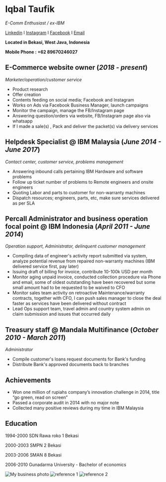 # Iqbal Taufik
_E-Comm Enthusiast / ex-IBM_

[Linkedin](https://www.linkedin.com/in/iqbal-taufik-75598641/) I [Instagram](https://www.instagram.com/iqbalok/?hl=en) I [Facebook](https://www.facebook.com/iqbaloktaufik) I [Email](mailto:iqbaltaufik88@gmail.com)

**Located in Bekasi, West Java, Indonesia**

**Mobile Phone : +62 89670246027**

## E-Commerce website owner (_2018 - present_)
_Marketer/operation/customer service_
- Product research
- Offer creation
- Contents feeding on social media; Facebook and Instagram
- Works on Ads via Facebook Business Manager, launch campaigns
- Monitor the campaign, manage the FB/Instagram page
- Answering question/orders via website, FB/Instagram page also via whatsapp
- If I made a sale(s) , Pack and deliver the packet(s) via delivery services

## Helpdesk Specialist @ IBM Malaysia (_June 2014 - June 2017_)
_Contact center, customer service, problems management_
- Answering inbound calls pertaining IBM Hardware and software problems
- Follow up ticket number of problems to Remote engineers and onsite engineers
- Quoting Labor and parts to customer for non-warranty machines
- Dispatch resources; engineers, parts, etc, make sure services delivered as per SLA

## Percall Administrator and business operation focal point @ IBM Indonesia (_April 2011 - June 2014_)
_Operation support, Administrator, delinquent customer management_
- Compiling data of engineer's activity report submitted via system, analyze potential revenue from repaired non-warranty machines (IBM delivered service first, pay later)
- Issuing draft of billing for invoice, contribute 10-100k USD per month
- Monitor aging unpaid invoice, conducted collection procedure via Phone and email, some of oldest outstanding have been recovered but some small amount had to be requested to be waived to CFO
- Monitor sales team activity on retroactive Maintenance/warranty contracts, together with CFO, I can push sales manager to close the deal faster as services have been delivered without contract
- Lead Ops support team, travel admin and country system admin on claim submission and issues that occurred daily

## Treasury staff @ Mandala Multifinance (_October 2010 - March 2011_)
_Administrator_
- Compile customer's loans request documents for Bank's funding
- Distribute Bank's approved documents back to branches   

## Achievements
- Won one million of rupiahs company’s innovation challenge in 2014, title “go green, read on screen”
- Passed a corporate audit in 2014 with no major note
- Collected many positive reviews during my time in IBM Malaysia

## Education
1994-2000 SDN Rawa roko 1 Bekasi

2000-2003 SMPN 2 Bekasi

2003-2006 SMAN 8 Bekasi

2006-2010 Gunadarma University - Bachelor of economics

![My business photo](https://i.postimg.cc/tgM0D42h/iqbal.jpg)
![reference 1](https://i.postimg.cc/BvJdcwHf/reference2.jpg)
![reference 2](https://i.postimg.cc/D0R9rvdx/reference1.jpg)
